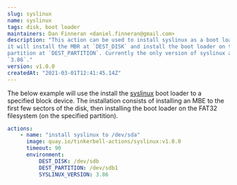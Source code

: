 ```yaml
---
slug: syslinux
name: syslinux
tags: disk, boot loader
maintainers: Dan Finneran <daniel.finneran@gmail.com>
description: "This action can be used to install syslinux as a boot loader, in two parts
it will install the MBR at `DEST_DISK` and install the boot loader on the specified 
partition at `DEST_PARTITION`. Currently the only version of syslinux available is
`3.86`."
version: v1.0.0
createdAt: "2021-03-01T12:41:45.14Z"
---
```


The below example will use the install the [syslinux](https://wiki.archlinux.org/index.php/syslinux) boot loader to a
specified block device. The installation consists of installing an MBE to the
first few sectors of the disk, then installing the boot loader on the FAT32
filesystem (on the specified partition).

```yaml
actions:
    - name: "install syslinux to /dev/sda"
      image: quay.io/tinkerbell-actions/syslinux:v1.0.0
      timeout: 90
      environment:
          DEST_DISK: /dev/sdb
          DEST_PARTITION: /dev/sdb1
          SYSLINUX_VERSION: 3.86
```

